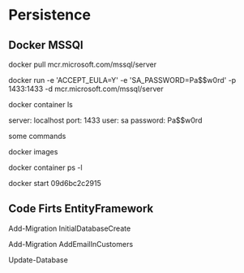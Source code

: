 ﻿# Persistence

## Docker MSSQl
docker pull mcr.microsoft.com/mssql/server

docker run -e 'ACCEPT_EULA=Y' -e 'SA_PASSWORD=Pa$$w0rd' -p 1433:1433 -d mcr.microsoft.com/mssql/server

docker container ls


server: localhost
port: 1433
user: sa
password: Pa$$w0rd




some commands

docker images

docker container ps -l

docker start 09d6bc2c2915

## Code Firts EntityFramework

Add-Migration InitialDatabaseCreate

Add-Migration AddEmailInCustomers

Update-Database